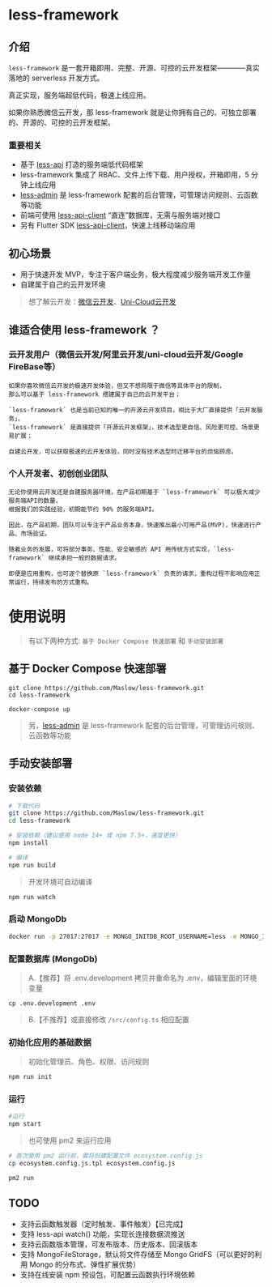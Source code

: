 # less-framework

## 介绍

`less-framework` 是一套开箱即用、完整、开源、可控的云开发框架————真实落地的 serverless 开发方式。

真正实现，服务端超低代码，极速上线应用。

如果你熟悉微信云开发，那 less-framework 就是让你拥有自己的、可独立部署的、开源的、可控的云开发框架。

### 重要相关
  - 基于 [less-api](https://github.com/Maslow/less-api) 打造的服务端低代码框架
  - less-framework 集成了 RBAC、文件上传下载、用户授权，开箱即用，5 分钟上线应用
  - [less-admin](https://github.com/Maslow/less-admin) 是 less-framework 配套的后台管理，可管理访问规则、云函数等功能
  - 前端可使用 [less-api-client](https://github.com/Maslow/less-api-client-js) “直连”数据库，无需与服务端对接口
  - 另有 Flutter SDK [less-api-client](https://github.com/Maslow/less-api-client-dart)，快速上线移动端应用

## 初心场景

- 用于快速开发 MVP，专注于客户端业务，极大程度减少服务端开发工作量
- 自建属于自己的云开发环境

> 想了解云开发：[微信云开发](https://developers.weixin.qq.com/miniprogram/dev/wxcloud/basis/getting-started.html)、[Uni-Cloud云开发](https://uniapp.dcloud.net.cn/uniCloud/README)


## 谁适合使用 less-framework ？

### 云开发用户（微信云开发/阿里云开发/uni-cloud云开发/Google FireBase等）

    如果你喜欢微信云开发的极速开发体验，但又不想局限于微信等具体平台的限制，
    那么可以基于 less-framework 搭建属于自己的云开发平台；

    `less-framework` 也是当前已知的唯一的开源云开发项目，相比于大厂直接提供「云开发服务」，
    `less-framework` 是直接提供「开源云开发框架」，技术选型更自信、风险更可控、场景更易扩展；

    自建云开发，可以获取极速的云开发体验，同时没有技术选型时迁移平台的烦恼顾虑。


### 个人开发者、初创创业团队

    无论你使用云开发还是自建服务器环境，在产品初期基于 `less-framework` 可以极大减少服务端API的数量，
    根据我们的实践经验，初期能节约 90% 的服务端API。

    因此，在产品初期，团队可以专注于产品业务本身，快速推出最小可用产品(MVP)，快速进行产品、市场验证。

    随着业务的发展，可将部分事务、性能、安全敏感的 API 用传统方式实现，`less-framework` 继续承担一般的数据请求。

    即便是应用重构，也可逐个替换原 `less-framework` 负责的请求，重构过程不影响应用正常运行，持续发布的方式重构。


# 使用说明

> 有以下两种方式: `基于 Docker Compose 快速部署` 和 `手动安装部署`
## 基于 Docker Compose 快速部署

```
git clone https://github.com/Maslow/less-framework.git
cd less-framework

docker-compose up
```

> 另，[less-admin](https://github.com/Maslow/less-admin) 是 less-framework 配套的后台管理，可管理访问规则、云函数等功能

## 手动安装部署

### 安装依赖

```sh
# 下载代码
git clone https://github.com/Maslow/less-framework.git
cd less-framework

# 安装依赖（建议使用 node 14+ 或 npm 7.5+，速度更快）
npm install

# 编译
npm run build
```

> 开发环境可自动编译

```sh
npm run watch
```

### 启动 MongoDb

```sh
docker run -p 27017:27017 -e MONGO_INITDB_ROOT_USERNAME=less -e MONGO_INITDB_ROOT_PASSWORD=less --name mongo -d mongo
```

### 配置数据库 (MongoDb)

> A.【推荐】将 .env.development 拷贝并重命名为 .env，编辑里面的环境变量

```
cp .env.development .env
```

> B.【不推荐】或直接修改 `/src/config.ts` 相应配置

### 初始化应用的基础数据

> 初始化管理员、角色、权限、访问规则

```sh
npm run init
```

### 运行

```sh
#运行
npm start
```

> 也可使用 pm2 来运行应用

```sh
# 首次使用 pm2 运行前，需将创建配置文件 ecosystem.config.js
cp ecosystem.config.js.tpl ecosystem.config.js

pm2 run
```

## TODO

- 支持云函数触发器（定时触发、事件触发）【已完成】
- 支持 less-api watch() 功能，实现长连接数据流推送
- 支持云函数版本管理，可发布版本、历史版本、回滚版本
- 支持 MongoFileStorage，默认将文件存储至 Mongo GridFS（可以更好的利用 Mongo 的分布式、弹性扩展优势）
- 支持在线安装 npm 预设包，可配置云函数执行环境依赖
